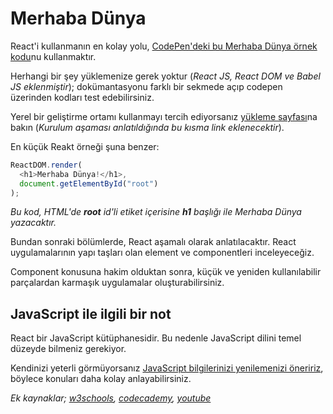 <h1>Merhaba Dünya</h1>

React'i kullanmanın en kolay yolu, <a href="https://codepen.io/omergulcicek/pen/ypMLXP">CodePen'deki bu Merhaba Dünya örnek kodu</a>nu kullanmaktır.

Herhangi bir şey yüklemenize gerek yoktur (<i>React JS, React DOM ve Babel JS eklenmiştir</i>); dokümantasyonu farklı bir sekmede açıp codepen üzerinden kodları test edebilirsiniz.

Yerel bir geliştirme ortamı kullanmayı tercih ediyorsanız <a href="#">yükleme sayfası</a>na bakın (<i>Kurulum aşaması anlatıldığında bu kısma link eklenecektir</i>).

En küçük Reakt örneği şuna benzer:

```js
ReactDOM.render(
  <h1>Merhaba Dünya!</h1>,
  document.getElementById("root")
);
```

<i>Bu kod, HTML'de <b>root</b> id'li etiket içerisine <b>h1</b> başlığı ile Merhaba Dünya yazacaktır.</i>

Bundan sonraki bölümlerde, React aşamalı olarak anlatılacaktır. React uygulamalarının yapı taşları olan element ve componentleri inceleyeceğiz.

Component konusuna hakim olduktan sonra, küçük ve yeniden kullanılabilir parçalardan karmaşık uygulamalar oluşturabilirsiniz.


<h2>JavaScript ile ilgili bir not</h2>

React bir JavaScript kütüphanesidir. Bu nedenle JavaScript dilini temel düzeyde bilmeniz gerekiyor.

Kendinizi yeterli görmüyorsanız <a href="https://developer.mozilla.org/en-US/docs/Web/JavaScript/A_re-introduction_to_JavaScript">JavaScript bilgilerinizi yenilemenizi öneririz</a>,
böylece konuları daha kolay anlayabilirsiniz.

<i>
Ek kaynaklar; <a href="https://www.w3schools.com/js/">w3schools</a>,
<a href="https://www.codecademy.com/learn/introduction-to-javascript">codecademy</a>,
<a href="https://www.youtube.com/results?search_query=javascript+dersleri">youtube</a>
</i>
